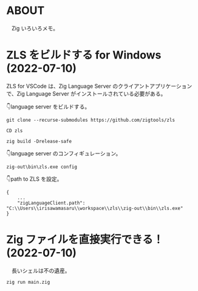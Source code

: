 # ABOUT

　Zig いろいろメモ。

# ZLS をビルドする for Windows (2022-07-10)

ZLS for VSCode は、Zig Language Server のクライアントアプリケーションで、Zig Language Server がインストールされている必要がある。

👇language server をビルドする。

```CMD
git clone --recurse-submodules https://github.com/zigtools/zls

CD zls

zig build -Drelease-safe
```

👇language server のコンフィギュレーション。

```CMD
zig-out\bin\zls.exe config
```

👇path to ZLS を設定。

```
{
    ...
    "zigLanguageClient.path": "C:\\Users\\irisawamasaru\\workspace\\zls\\zig-out\\bin\\zls.exe"
}
```

# Zig ファイルを直接実行できる！ (2022-07-10)

　長いシェルは不の遺産。

```sh
zig run main.zig
```
